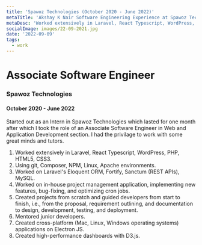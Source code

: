 ```yaml
---
title: 'Spawoz Technologies (October 2020 - June 2022)'
metaTitle: 'Akshay K Nair Software Engineering Experience at Spawoz Technologies'
metaDesc: 'Worked extensively in Laravel, React Typescript, WordPress, PHP, HTML5, CSS3'
socialImage: images/22-09-2021.jpg
date: '2022-09-09'
tags:
  - work
---
```

# Associate Software Engineer 
### Spawoz Technologies
#### October 2020 - June 2022

Started out as an Intern in Spawoz Technologies which lasted for one month after which I took the role of an Associate Software Engineer in Web and Application Development section. I had the privilage to work with some great minds and tutors. 

1. Worked extensively in Laravel, React Typescript, WordPress, PHP, HTML5, CSS3. 
2. Using git, Composer, NPM, Linux, Apache environments. 
3. Worked on Laravel's Eloquent ORM, Fortify, Sanctum (REST APIs), MySQL. 
4. Worked on in-house project management application, implementing new features, bug-fixing, and optimizing cron jobs. 
5. Created projects from scratch and guided developers from start to finish, i.e., from the proposal, requirement outlining, and documentation to design, development, testing, and deployment. 
6. Mentored junior developers. 
7. Created cross-platform (Mac, Linux, Windows operating systems) applications on Electron JS. 
8. Created high-performance dashboards with D3.js.

